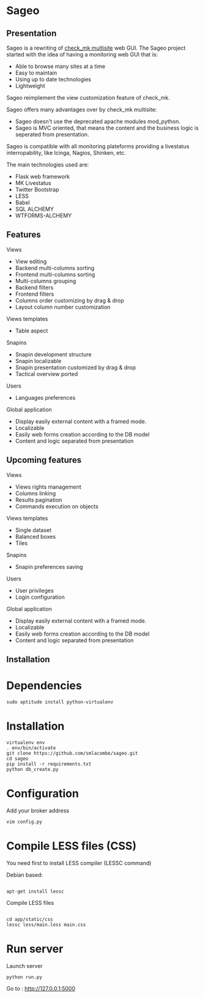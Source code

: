 Sageo
=====

Presentation
------------
Sageo is a rewriting of [check_mk multisite](http://mathias-kettner.de/checkmk_multisite.html) web GUI. The Sageo project started with the idea of having a monitoring web GUI that is: 

- Able to browse many sites at a time
- Easy to maintain 
- Using up to date technologies 
- Lightweight

Sageo reimplement the view customization feature of check_mk. 

Sageo offers many advantages over by check_mk multisite:

- Sageo doesn't use the deprecated apache modules mod_python.
- Sageo is MVC oriented, that means the content and the business logic is seperated from presentation.

Sageo is compatible with all monitoring plateforms providing a livestatus interropability, like Icinga, Nagios, Shinken, etc. 

The main technologies used are:

- Flask web framework
- MK Livestatus
- Twitter Bootstrap
- LESS
- Babel
- SQL ALCHEMY
- WTFORMS-ALCHEMY

Features
------------
Views

- View editing  
- Backend multi-columns sorting
- Frontend multi-columns sorting
- Multi-columns grouping
- Backend filters
- Frontend filters
- Columns order customizing by drag & drop
- Layout column number customization

Views templates

- Table aspect

Snapins

- Snapin development structure
- Snapin localizable
- Snapin presentation customized by drag & drop
- Tactical overview ported

Users

- Languages preferences

Global application

- Display easily external content with a framed mode.
- Localizable 
- Easily web forms creation according to the DB model
- Content and logic separated from presentation

Upcoming features
------------
Views

- Views rights management
- Columns linking
- Results pagination
- Commands execution on objects

Views templates

- Single dataset
- Balanced boxes
- Tiles

Snapins

- Snapin preferences saving

Users

- User privileges
- Login configuration

Global application

- Display easily external content with a framed mode.
- Localizable
- Easily web forms creation according to the DB model
- Content and logic separated from presentation

Installation
------------

# Dependencies
<pre><code>sudo aptitude install python-virtualenv</code></pre>

# Installation
<pre><code>virtualenv env
. env/bin/activate
git clone https://github.com/smlacombe/sageo.git
cd sageo
pip install -r requirements.txt
python db_create.py
</code></pre>


# Configuration
Add your broker address
<pre><code>vim config.py
</code></pre>

# Compile LESS files (CSS)
You need first to install LESS compiler (LESSC command)

Debian based:
<pre><code>
apt-get install lessc
</pre></code>

Compile LESS files
<pre><code>
cd app/static/css
lessc less/main.less main.css
</code></pre>

# Run server
Launch server
<pre><code>python run.py
</code></pre>

Go to : http://127.0.0.1:5000
